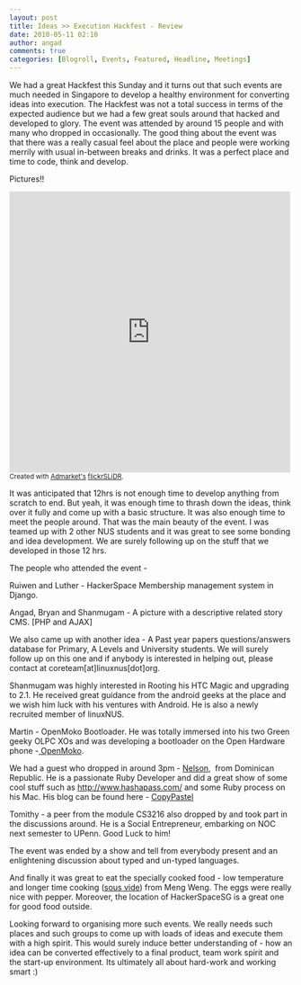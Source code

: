 ```yaml
---
layout: post
title: Ideas >> Execution Hackfest - Review
date: 2010-05-11 02:10
author: angad
comments: true
categories: [Blogroll, Events, Featured, Headline, Meetings]
---
```

We had a great Hackfest this Sunday and it turns out that such events are much needed in Singapore to develop a healthy environment for converting ideas into execution. The Hackfest was not a total success in terms of the expected audience but we had a few great souls around that hacked and developed to glory. The event was attended by around 15 people and with many who dropped in occasionally. The good thing about the event was that there was a really casual feel about the place and people were working merrily with usual in-between breaks and drinks. It was a perfect place and time to code, think and develop.

Pictures!!
<iframe align="center" src="http://www.flickr.com/slideShow/index.gne?group_id=&user_id=7162499@N02&set_id=72157624045653192&text=Hackfest+#hack999" frameBorder="0" width="500" height="500" scrolling="no"></iframe><br/><small>Created with <a href="http://www.admarket.se" title="Admarket.se">Admarket's</a> <a href="http://flickrslidr.com" title="flickrSLiDR">flickrSLiDR</a>.</small>


It was anticipated that 12hrs is not enough time to develop anything from scratch to end. But yeah, it was enough time to thrash down the ideas, think over it fully and come up with a basic structure. It was also enough time to meet the people around. That was the main beauty of the event. I was teamed up with 2 other NUS students and it was great to see some bonding and idea development. We are surely following up on the stuff that we developed in those 12 hrs.

The people who attended the event -

Ruiwen and Luther - HackerSpace Membership management system in Django.

Angad, Bryan and Shanmugam - A picture with a descriptive related story CMS. [PHP and AJAX]

We also came up with another idea - A Past year papers questions/answers database for Primary, A Levels and University students. We will surely follow up on this one and if anybody is interested in helping out, please contact at coreteam[at]linuxnus[dot]org.

Shanmugam was highly interested in Rooting his HTC Magic and upgrading to 2.1. He received great guidance from the android geeks at the place and we wish him luck with his ventures with Android. He is also a newly recruited member of linuxNUS.

Martin - OpenMoko Bootloader. He was totally immersed into his two Green geeky OLPC XOs and was developing a bootloader on the Open Hardware phone -<a href="http://wiki.openmoko.org/wiki/Main_Page" target="_blank"> OpenMoko</a>.

We had a guest who dropped in around 3pm - <a href="http://twitter.com/ecin">Nelson</a>,  from Dominican Republic. He is a passionate Ruby Developer and did a great show of some cool stuff such as http://www.hashapass.com/ and some Ruby process on his Mac. His blog can be found here - <a href="http://copypastel.com/" target="_blank">CopyPastel</a>

Tomithy - a peer from the module CS3216 also dropped by and took part in the discussions around. He is a Social Entrepreneur, embarking on NOC next semester to UPenn. Good Luck to him!

The event was ended by a show and tell from everybody present and an enlightening discussion about typed and un-typed languages.

And finally it was great to eat the specially cooked food - low temperature and longer time cooking (<a href="http://en.wikipedia.org/wiki/Sous-vide" target="_blank">sous vide</a>) from Meng Weng. The eggs were really nice with pepper. Moreover, the location of HackerSpaceSG is a great one for good food outside.

Looking forward to organising more such events. We really needs such places and such groups to come up with loads of ideas and execute them with a high spirit. This would surely induce better understanding of - how an idea can be converted effectively to a final product, team work spirit and the start-up environment. Its ultimately all about hard-work and working smart :)
